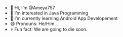 - 👋 Hi, I’m @Ameya757
- 👀 I’m interested in Java Programming
- 🌱 I’m currently learning Android App Developement
- 😄 Pronouns: He/Him.
- ⚡ Fun fact: We are going to die soon.

<!---
Ameya757/Ameya757 is a ✨ special ✨ repository because its `README.md` (this file) appears on your GitHub profile.
You can click the Preview link to take a look at your changes.
--->
